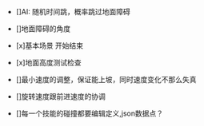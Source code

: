 - []AI: 随机时间跳，概率跳过地面障碍
- []地面障碍的角度
- [x]基本场景 开始结束
- [x]地面高度测试检查
- []最小速度的调整，保证能上坡，同时速度变化不那么失真

- []旋转速度跟前进速度的协调
- []每一个技能的碰撞都要编辑定义,json数据点？
